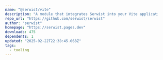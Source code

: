 ```yaml
---
name: "@serwist/vite"
description: "A module that integrates Serwist into your Vite application."
repo_url: "https://github.com/serwist/serwist"
author: "serwist"
homepage: "https://serwist.pages.dev"
downloads: 475
dependents: 1
updated: "2025-02-22T22:38:45.063Z"
tags: 
  - tooling
---
```

